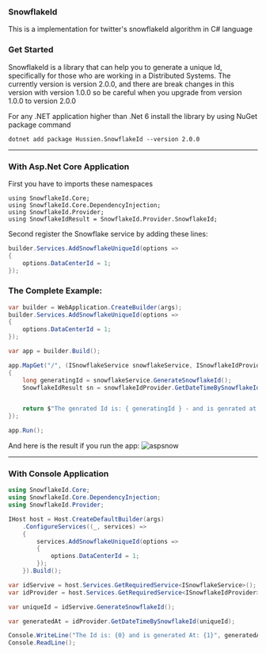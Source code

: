 ### SnowflakeId
This is a implementation for twitter's snowflakeId algorithm in C# language

### Get Started
SnowflakeId is a library that can help you to generate a unique Id, specifically for those who are working in a Distributed Systems.
The currently version is version 2.0.0, and there are break changes in this version with version 1.0.0 so be careful when you upgrade from version 1.0.0 to version 2.0.0

For any .NET application higher than .Net 6 install the library by using NuGet package command
```
dotnet add package Hussien.SnowflakeId --version 2.0.0
```
---

### With Asp.Net Core Application

First you have to imports these namespaces
```
using SnowflakeId.Core;
using SnowflakeId.Core.DependencyInjection;
using SnowflakeId.Provider;
using SnowflakeIdResult = SnowflakeId.Provider.SnowflakeId;
```

Second register the Snowflake service by adding these lines:
```C#
builder.Services.AddSnowflakeUniqueId(options =>
{
    options.DataCenterId = 1;
});
```

### The Complete Example:
```C#
var builder = WebApplication.CreateBuilder(args);
builder.Services.AddSnowflakeUniqueId(options =>
{
    options.DataCenterId = 1;
});

var app = builder.Build();

app.MapGet("/", (ISnowflakeService snowflakeService, ISnowflakeIdProvider snowflakeIdProvider) =>
{
    long generatingId = snowflakeService.GenerateSnowflakeId();
    SnowflakeIdResult sn = snowflakeIdProvider.GetDateTimeBySnowflakeId(generatingId);


    return $"The genrated Id is: { generatingId } - and is genrated at { sn.GeneratedDateTime }";
});

app.Run();
```
And here is the result if you run the app:
![aspsnow](https://user-images.githubusercontent.com/18530495/210797780-f69c14c8-7158-4daa-bba0-36b313852026.JPG)


---
### With Console Application
```C#
using SnowflakeId.Core;
using SnowflakeId.Core.DependencyInjection;
using SnowflakeId.Provider;

IHost host = Host.CreateDefaultBuilder(args)
    .ConfigureServices((_, services) =>
    {
        services.AddSnowflakeUniqueId(options =>
        {
            options.DataCenterId = 1;
        });
    }).Build();

var idServive = host.Services.GetRequiredService<ISnowflakeService>();
var idProvider = host.Services.GetRequiredService<ISnowflakeIdProvider>();

var uniqueId = idServive.GenerateSnowflakeId();

var generatedAt = idProvider.GetDateTimeBySnowflakeId(uniqueId);

Console.WriteLine("The Id is: {0} and is generated At: {1}", generatedAt.Id, generatedAt.GeneratedDateTime);
Console.ReadLine();
```

